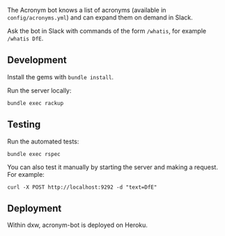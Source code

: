 The Acronym bot knows a list of acronyms (available in `config/acronyms.yml`) and can expand them on demand in Slack.

Ask the bot in Slack with commands of the form `/whatis`, for example `/whatis DfE`.

## Development

Install the gems with `bundle install`.

Run the server locally:

```
bundle exec rackup
```

## Testing

Run the automated tests:

```
bundle exec rspec
```

You can also test it manually by starting the server and making a request. For example:

```
curl -X POST http://localhost:9292 -d "text=DfE"
```

## Deployment

Within dxw, acronym-bot is deployed on Heroku.
